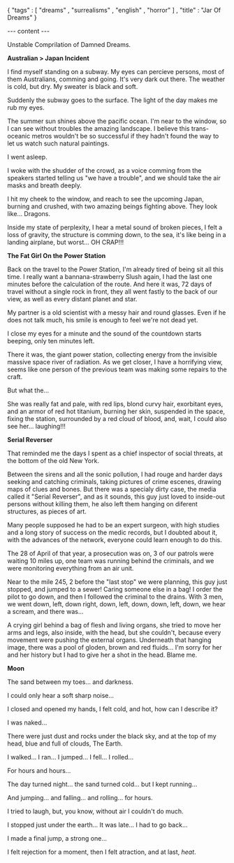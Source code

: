 { "tags" : [
    "dreams"
  , "surrealisms"
  , "english"
  , "horror"
  ]
, "title" : "Jar Of Dreams"
}

--- content ---

Unstable Comprilation of Damned Dreams.

**Australian > Japan Incident**

I find myself standing on a subway. My eyes can percieve persons, most of them Australians, comming and going. It's very dark out there. The weather is cold, but dry. My sweater is black and soft.

Suddenly the subway goes to the surface. The light of the day makes me rub my eyes.

The summer sun shines above the pacific ocean. I'm near to the window, so I can see without troubles the amazing landscape. I believe this trans-oceanic metros wouldn't be so successful if they hadn't found the way to let us watch such natural paintings.

I went asleep.

I woke with the shudder of the crowd, as a voice comming from the speakers started telling us "we have a trouble", and we should take the air masks and breath deeply.

I hit my cheek to the window, and reach to see the upcoming Japan, burning and crushed, with two amazing beings fighting above. They look like... Dragons.

Inside my state of perplexity, I hear a metal sound of broken pieces, I felt a loss of gravity, the structure is comming down, to the sea, it's like being in a landing airplane, but worst... OH CRAP!!!


**The Fat Girl On the Power Station**

Back on the travel to the Power Station, I'm already tired of being sit all this time. I really want a bannana-strawberry Slush again, I had the last one minutes before the calculation of the route. And here it was, 72 days of travel without a single rock in front, they all went fastly to the back of our view, as well as every distant planet and star.

My partner is a old scientist with a messy hair and round glasses. Even if he does not talk much, his smile is enough to feel we're not dead yet.

I close my eyes for a minute and the sound of the countdown starts beeping, only ten minutes left.

There it was, the giant power station, collecting energy from the invisible massive space river of radiation. As we get closer, I have a horrifying view, seems like one person of the previous team was making some repairs to the craft.

But what the...

She was really fat and pale, with red lips, blond curvy hair, exorbitant eyes, and an armor of red hot titanium, burning her skin, suspended in the space, fixing the station, surrounded by a red cloud of blood, and, wait, I could also see her... laughing!!!


**Serial Reverser**

That reminded me the days I spent as a chief inspector of social threats, at the bottom of the old New York.

Between the sirens and all the sonic pollution, I had rouge and harder days seeking and catching criminals, taking pictures of crime escenes, drawing maps of clues and bones. But there was a specialy dirty case, the media called it "Serial Reverser", and as it sounds, this guy just loved to inside-out persons without killing them, he also left them hanging on diferent structures, as pieces of art.

Many people supposed he had to be an expert surgeon, with high studies and a long story of success on the medic records, but I doubted about it, with the advances of the network, everyone could learn enough to do this.

The 28 of April of that year, a prosecution was on, 3 of our patrols were waiting 10 miles up, one team was running behind the criminals, and we were monitoring everything from an air unit.

Near to the mile 245, 2 before the "last stop" we were planning, this guy just stopped, and jumped to a sewer! Caring someone else in a bag!
I order the pilot to go down, and then I followed the criminal to the drains. With 3 men, we went down, left, down right, down, left, down, down, left, down, we hear a scream, and there was...

A crying girl behind a bag of flesh and living organs, she tried to move her arms and legs, also inside, with the head, but she couldn't, because every movement were pushing the external organs. Underneath that hanging image, there was a pool of gloden, brown and red fluids... I'm sorry for her and her history but I had to give her a shot in the head. Blame me.



**Moon**

The sand between my toes... and darkness.

I could only hear a soft sharp noise...

I closed and opened my hands, I felt cold, and hot, how can I describe it?

I was naked...

There were just dust and rocks under the black sky, and at the top of my head, blue and full of clouds, The Earth.

I walked... I ran... I jumped... I fell... I rolled...

For hours and hours...

The day turned night... the sand turned cold... but I kept running...

And jumping... and falling... and rolling... for hours.

I tried to laugh, but, you know, without air I couldn't do much.

I stopped just under the earth... It was late... I had to go back...

I made a final jump, a strong one...

I felt rejection for a moment, then I felt atraction, and at last, *heat*.
